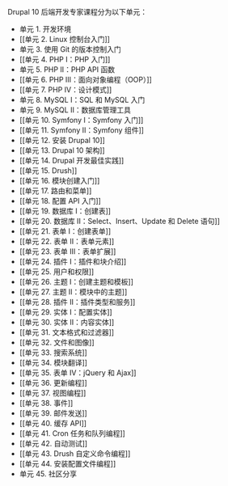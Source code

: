 Drupal 10 后端开发专家课程分为以下单元：

- 单元 1. 开发环境
- [[单元 2. Linux 控制台入门]]
- 单元 3. 使用 Git 的版本控制入门
- [[单元 4. PHP I：PHP 入门]]
- 单元 5. PHP II：PHP API 函数
- [[单元 6. PHP III：面向对象编程（OOP）]]
- [[单元 7. PHP IV：设计模式]]
- 单元 8. MySQL I：SQL 和 MySQL 入门
- 单元 9. MySQL II：数据库管理工具
- [[单元 10. Symfony I：Symfony 入门]]
- [[单元 11. Symfony II：Symfony 组件]]
- [[单元 12. 安装 Drupal 10]]
- [[单元 13. Drupal 10 架构]]
- [[单元 14. Drupal 开发最佳实践]]
- [[单元 15. Drush]]
- [[单元 16. 模块创建入门]]
- [[单元 17. 路由和菜单]]
- [[单元 18. 配置 API 入门]]
- [[单元 19. 数据库 I：创建表]]
- [[单元 20. 数据库 II：Select、Insert、Update 和 Delete 语句]]
- [[单元 21. 表单 I：创建表单]]
- [[单元 22. 表单 II：表单元素]]
- [[单元 23. 表单 III：表单扩展]]
- [[单元 24. 插件 I：插件和块介绍]]
- [[单元 25. 用户和权限]]
- [[单元 26. 主题 I：创建主题和模板]]
- [[单元 27. 主题 II：模块中的主题]]
- [[单元 28. 插件 II：插件类型和服务]]
- [[单元 29. 实体 I：配置实体]]
- [[单元 30. 实体 II：内容实体]]
- [[单元 31. 文本格式和过滤器]]
- [[单元 32. 文件和图像]]
- [[单元 33. 搜索系统]]
- [[单元 34. 模块翻译]]
- [[单元 35. 表单 IV：jQuery 和 Ajax]]
- [[单元 36. 更新编程]]
- [[单元 37. 视图编程]]
- [[单元 38. 事件]]
- [[单元 39. 邮件发送]]
- [[单元 40. 缓存 API]]
- [[单元 41. Cron 任务和队列编程]]
- [[单元 42. 自动测试]]
- [[单元 43. Drush 自定义命令编程]]
- [[单元 44. 安装配置文件编程]]
- 单元 45. 社区分享